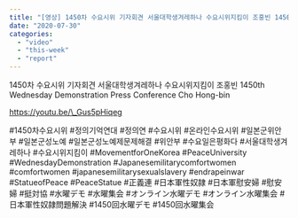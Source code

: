 ```yaml
---
title: "[영상] 1450차 수요시위 기자회견 서울대학생겨레하나 수요시위지킴이 조홍빈 1450th Wednesday Demonstration Press Conference Cho Hong-bin"
date: "2020-07-30"
categories: 
  - "video"
  - "this-week"
  - "report"
---
```


1450차 수요시위 기자회견 서울대학생겨레하나 수요시위지킴이 조홍빈 1450th Wednesday Demonstration Press Conference Cho Hong-bin

https://youtu.be/\_Gus5pHiqeg

#1450차수요시위 #정의기억연대 #정의연 #수요시위 #온라인수요시위 #일본군위안부 #일본군성노예 #일본군성노예제문제해결 #위안부 #수요일은평화다 #서울대학생겨레하나 #수요시위지킴이 #MovementforOneKorea #PeaceUniversity #WednesdayDemonstration #Japanesemilitarycomfortwomen #comfortwomen #japanesemilitarysexualslavery #endrapeinwar #StatueofPeace #PeaceStatue #正義連 #日本軍性奴隷 #日本軍慰安婦 #慰安婦 #挺対協 #水曜デモ #水曜集会 #オンライン水曜デモ #オンライン水曜集会 #日本軍性奴隷問題解決 #1450回水曜デモ #1450回水曜集会
